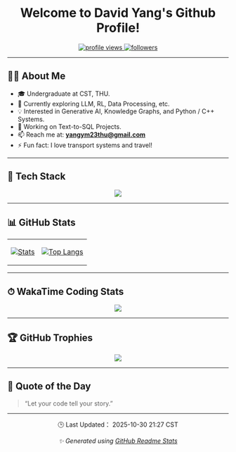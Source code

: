 <h1 align="center">Welcome to David Yang's Github Profile!</h1>

<p align="center">
  <a href="https://github.com/yang-ym23">
    <img src="https://komarev.com/ghpvc/?username=yang-ym23&label=Profile%20views&color=0e75b6&style=flat" alt="profile views" />
  </a>
  <a href="https://github.com/yang-ym23?tab=followers">
    <img src="https://img.shields.io/github/followers/yang-ym23?label=Followers&style=social" alt="followers" />
  </a>
</p>

---

## 🧑‍💻 About Me

- 🎓 Undergraduate at CST, THU.
- 🌱 Currently exploring LLM, RL, Data Processing, etc.
- 💡 Interested in Generative AI, Knowledge Graphs, and Python / C++ Systems.  
- 🔭 Working on Text-to-SQL Projects.
- 📫 Reach me at: **yangym23thu@gmail.com**
- ⚡ Fun fact: I love transport systems and travel!

---

## 🚀 Tech Stack

<p align="center">
  <img src="https://skillicons.dev/icons?i=vscode,cpp,python,pytorch,react,nextjs,linux,git,github,sqlite" />
</p>

---

## 📊 GitHub Stats

<table align="center">
<tr><td>

[![Stats](https://github-readme-stats.vercel.app/api?username=yang-ym23&show=reviews,prs_merged,prs_merged_percentage&show_icons=true&rank_icon=percentile&hide_border=true&theme=tokyonight)](https://github.com/anuraghazra/github-readme-stats)

</td><td>

[![Top Langs](https://github-readme-stats.vercel.app/api/top-langs/?username=yang-ym23&layout=compact&hide_border=true&theme=tokyonight)](https://github.com/anuraghazra/github-readme-stats)

<!-- [![Ashutosh's github activity graph](https://github-readme-activity-graph.vercel.app/graph?username=yang-ym23&theme=tokyo-night)](https://github.com/ashutosh00710/github-readme-activity-graph) -->

<!-- ![](https://github-profile-summary-cards.vercel.app/api/cards/profile-details?username=yang-ym23&theme=tokyonight) -->

</td></tr>
</table>

---

## ⏱ WakaTime Coding Stats

<p align="center">
  <img src="https://github-readme-stats.vercel.app/api/wakatime?username=yym23&hide=Other&langs_count=8&theme=tokyonight" />
</p>

---

## 🏆 GitHub Trophies

<p align="center">
  <img src="https://github-profile-trophy.vercel.app/?username=yang-ym23&theme=tokyonight&no-frame=true&row=1&column=6" />
</p>

<!-- ## 🧠 Recent Projects -->

---

## 💬 Quote of the Day

> “Let your code tell your story.”  

---

<!-- <p align="center"> -->
  <!-- <img src="https://streak-stats.demolab.com/?user=yang-ym23&theme=tokyonight&hide_border=true" alt="GitHub streak stats" /> -->
<!-- </p> -->

<p align="center">
🕒 Last Updated：
<!--LAST_UPDATED-->2025-10-30 21:27 CST<!--/LAST_UPDATED-->
</p>

<p align="center">
  <i>✨ Generated using <a href="https://github.com/anuraghazra/github-readme-stats">GitHub Readme Stats</a></i>
</p>
